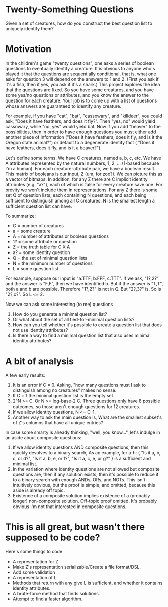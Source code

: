 # Twenty-Something Questions
Given a set of creatures, how do you construct the best question list to uniquely identify them?

# Motivation
In the children's game "twenty questions", one asks a series of boolean questions to eventually identify a creature.  It is obvious to anyone who's played it that the questions are sequentially conditional, that is, what one asks for question 3 will depend on the answers to 1 and 2.  (First you ask if it's a fish, then if yes, you ask if it's a shark.)  This project explores the idea that the questions are fixed.  So you have some creatures, and you have some yes/no questions or attributes, and you know the answer to the question for each creature.  Your job is to come up with a list of questions whose answers are guaranteed to identify any creature.

For example, if you have "cat", "bat", "cassowary", and "killdeer", you could ask, "Does it have feathers, and does it fly?".  Then "yes, no" would yield cassowary, while "no, yes" would yield bat.  Now if you add "beaver" to the possibilities, then in order to have enough questions you must either add another piece of information ("Does it have feathers, does it fly, and is it the Oregon state animal?") or default to a degenerate identity fact ( "Does it have feathers, does it fly, and is it a beaver?").

Let's define some terms.  We have C creatures, named a, b, c, etc.  We have A attributes represented by the natural numbers, 1, 2, ... (1-based because I'm a human).  For each creature-attribute pair, we have a boolean result.  This matrix of booleans is our input, Z (um, for zoo?).  We can picture this as a vector of bitmaps.  In addition, for any Z there are C implicit identity attributes (e.g. "a?"), each of which is false for every creature save one.  For brevity we won't include them in representations.  For any Z there is some set Q of question lists, each containing N questions, and each being sufficient to distinguish among all C creatures.  N is the smallest length a sufficient question list can have.

To summarize:
   * C = number of creatures
   * a = some creature
   * A = number of attributes or boolean questions
   * 1? = some attribute or question
   * Z = the truth table for C X A
   * a? = some identity question
   * Q = the set of minimal question lists
   * N = the minimum number of questions
   * L = some question list

For example, suppose our input is "a:TTF, b:FFF, c:TTT".  If we ask, "1?,2?" and the answer is "F,F", then we have identified b.  But if the answer is "T,T", both a and b are possible.  Therefore "1?,2?" is not in Q.  But "2?,3?" is.  So is "2?,c?".  So L <= 2.

Now we can ask some interesting (to me) questions
1. How do you generate a minimal question list?
2. Or what about the set of all tied-for-minimal question lists?
3. How can you tell whether it's possible to create a question list that does not use identity attributes?
4. Is there a way to find a minimal question list that also uses minimal identity attributes?

# A bit of analysis
A few early results:
1. It is an error if C = 0.  Asking, "how many questions must I ask to distinguish among no creatures" makes no sense.
2. If C = 1 the minimal question list is the empty set.
3. 2^N >= C.  Or N >= log-base-2 C.  Three questions only have 8 possible outcomes, so those aren't enough questions for 12 creatures.
4. If we allow identity questions, N <= C-1.
5. Another way to ask the main question is, What are the smallest subset's of Z's columns that have all unique entries?

In case some smarty is already thinking, "well, you know...", let's indulge in an aside about composite questions:
1. If we allow identity questions AND composite questions, then this quickly devolves to a binary search, As an example, for a-h: { "Is it a, b, c, or d?", "Is it a, b, e, or f?", "Is it a, c, e, or g?" } is a sufficient and minimal list.
2. In the variation where identity questions are not allowed but composite questions are, then if any solution exists, then it's possible to reduce it to a binary search with enough ANDs, ORs, and NOTs.  This isn't intuitively obvious, but the proof is simple, and omitted, because this aside is already off topic.
3. Existence of a composite solution implies existence of a (probably longer) non-composite solution.  Off-topic proof omitted.
It's probably obvious I'm not that interested in composite questions.

# This is all great, but wasn't there supposed to be code?
Here's some things to code
   * A representation for Z
   * Make Z's representation serializable/Create a file format/DSL.
   * Add some validation
   * A representation of L
   * Methods that return with any give L is sufficient, and whether it contains identity attributes.
   * A brute-force method that finds solutions.
   * Attempt to find a faster algorithm.
